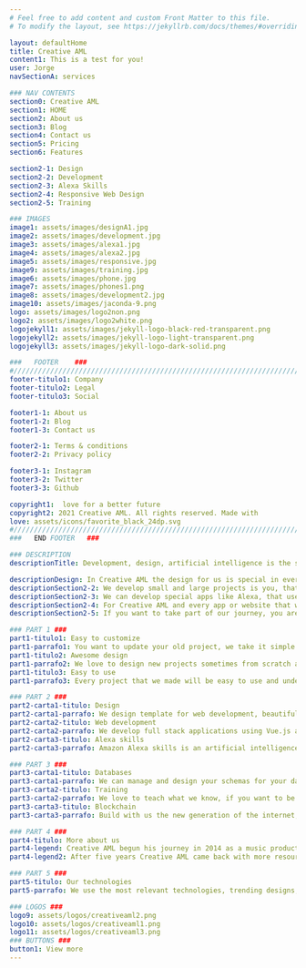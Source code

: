 ```yaml
---
# Feel free to add content and custom Front Matter to this file.
# To modify the layout, see https://jekyllrb.com/docs/themes/#overriding-theme-defaults

layout: defaultHome
title: Creative AML
content1: This is a test for you!
user: Jorge
navSectionA: services

### NAV CONTENTS
section0: Creative AML
section1: HOME
section2: About us
section3: Blog
section4: Contact us
section5: Pricing
section6: Features

section2-1: Design
section2-2: Development
section2-3: Alexa Skills
section2-4: Responsive Web Design
section2-5: Training

### IMAGES
image1: assets/images/designA1.jpg
image2: assets/images/development.jpg
image3: assets/images/alexa1.jpg
image4: assets/images/alexa2.jpg
image5: assets/images/responsive.jpg
image9: assets/images/training.jpg
image6: assets/images/phone.jpg
image7: assets/images/phones1.png
image8: assets/images/development2.jpg
image10: assets/images/jaconda-9.png
logo: assets/images/logo2non.png
logo2: assets/images/logo2white.png
logojekyll1: assets/images/jekyll-logo-black-red-transparent.png
logojekyll2: assets/images/jekyll-logo-light-transparent.png
logojekyll3: assets/images/jekyll-logo-dark-solid.png

###   FOOTER    ###
#//////////////////////////////////////////////////////////////////////////////
footer-titulo1: Company
footer-titulo2: Legal
footer-titulo3: Social

footer1-1: About us
footer1-2: Blog
footer1-3: Contact us

footer2-1: Terms & conditions
footer2-2: Privacy policy

footer3-1: Instagram
footer3-2: Twitter
footer3-3: Github

copyright1:  love for a better future
copyright2: 2021 Creative AML. All rights reserved. Made with
love: assets/icons/favorite_black_24dp.svg
#//////////////////////////////////////////////////////////////////////////////
###   END FOOTER   ###

### DESCRIPTION
descriptionTitle: Development, design, artificial intelligence is the strongest habilities in Creative AML, navigate below to know more about us and what we do!

descriptionDesign: In Creative AML the design for us is special in every corner of every project, the architecture of a website we always use an unique concepts art.
descriptionSection2-2: We develop small and large projects is you, that set the path of every task, is your imagination the only limit that we have.
descriptionSection2-3: We can develop special apps like Alexa, that use artificial intelligence and machine learning this apps are for fun or business application.
descriptionSection2-4: For Creative AML and every app or website that we built, we take seriously the responsive web design taking the principles on material design from Google.
descriptionSection2-5: If you want to take part of our journey, you are welcome, and we going to help you to find your goals. For the moment we teach front-end developemnt and back-end development and in the future ethical hacking.

### PART 1 ###
part1-titulo1: Easy to customize
part1-parrafo1: You want to update your old project, we take it simple with easy integration with the new technologies and your own customization.
part1-titulo2: Awesome design
part1-parrafo2: We love to design new projects sometimes from scratch and sometime from a template, but we take care seriously the design concept.
part1-titulo3: Easy to use
part1-parrafo3: Every project that we made will be easy to use and understand in every aspect for the clients, and do not forget to write us for special project.

### PART 2 ###
part2-carta1-titulo: Design
part2-carta1-parrafo: We design template for web development, beautiful, simple and useful for every project. Whether you want to download or see our work click on the button below.
part2-carta2-titulo: Web development
part2-carta2-parrafo: We develop full stack applications using Vue.js and Node.js and provide DNS for projects and extensions like .com you can see the jobs that we made below.
part2-carta3-titulo: Alexa skills
part2-carta3-parrafo: Amazon Alexa skills is an artificial intelligence that we know how to use, we make skills for Alexa, sometimes for fun or for bussines, check our skills that we made.

### PART 3 ###
part3-carta1-titulo: Databases
part3-carta1-parrafo: We can manage and design your schemas for your databases, we have experience making databases using MongoDB, Neo4j, PostgreSQL.
part3-carta2-titulo: Training
part3-carta2-parrafo: We love to teach what we know, if you want to be part of us or just to want to be good enough, do not overhelming just see our courses and tutorials that we made for you.
part3-carta3-titulo: Blockchain
part3-carta3-parrafo: Build with us the new generation of the internet, explore our resources, projects and advices from our experiences using this technologies.

### PART 4 ###
part4-titulo: More about us
part4-legend: Creative AML begun his journey in 2014 as a music productions and design. Years were going through and the company was almost broke with a project called "Medicina Resources" that project was large and highly expensive for maintain, with a little budget.
part4-legend2: After five years Creative AML came back with more resources and ambicious projects for humanity and now with a team with more knowledge.

### PART 5 ###
part5-titulo: Our technologies
part5-parrafo: We use the most relevant technologies, trending designs, components, frameworks and libraries to make your projects unique and useful in every aspect, if you are a developer you can find an easy implementation with our templates.

### LOGOS ###
logo9: assets/logos/creativeaml2.png
logo10: assets/logos/creativeaml1.png
logo11: assets/logos/creativeaml3.png
### BUTTONS ###
button1: View more
---
```

 


